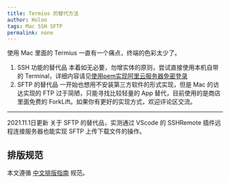 ```yaml
---
title: Termius 的替代方法
author: Holon
tags: Mac SSH SFTP
permalink: none
---
```




使用 Mac 里面的 Termius 一直有一个痛点，终端的色彩太少了。

1. SSH 功能的替代品
	本着如无必要，勿增实体的原则，尝试直接使用本机自带的 Terminal，详细内容请见[使用pem实现阿里云服务器免密登录](https://blog.csdn.net/Holon_/article/details/121004390)
2. SFTP 的替代品
	一开始也想用不安装第三方软件的形式实现，但是 Mac 的访达实现的 FTP 过于简陋，只能寻找比较轻量的 App 替代，目前使用的是商店里面免费的 ForkLift。如果你有更好的实现方式，欢迎评论区交流。
----
2021.11.1日更新
关于 SFTP 的替代品，实测通过 VScode 的 SSHRemote 插件远程连接服务器也能实现 SFTP 上传下载文件的操作。

## 排版规范
本文遵循 [中文排版指南](https://github.com/mzlogin/chinese-copywriting-guidelines) 规范。